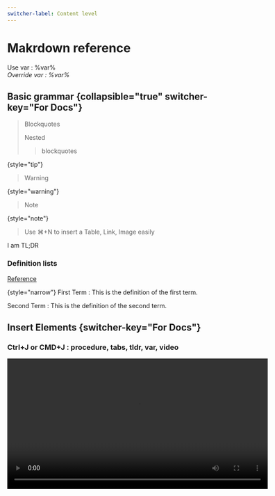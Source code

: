 ```yaml
---
switcher-label: Content level
---
```

# Makrdown reference
<show-structure for="chapter,procedure" depth="3"/>

Use var : %var%
<var name="var" value="The new value"/>  
Override var : %var%

## Basic grammar {collapsible="true" switcher-key="For Docs"}
> Blockquotes
>
> Nested
>> blockquotes
>
{style="tip"}

> Warning
>
{style="warning"}

> Note
>
{style="note"}

> Use ⌘+N to insert a Table, Link, Image easily
>

<tldr>
    <p>I am TL;DR</p>
</tldr>

### Definition lists
[Reference](https://www.jetbrains.com/help/writerside/definition-lists.html)

{style="narrow"}
First Term
: This is the definition of the first term.

Second Term
: This is the definition of the second term.

## Insert Elements {switcher-key="For Docs"}
### Ctrl+J or CMD+J : procedure, tabs, tldr, var, video

<video src="https://youtu.be/ja0FQJyviKI?si=YgV4vGGmo6dUsRWy" width="600" height="300" mini-player="true" preview-src="pfp_doodle.png"/>

### Ctrl+N or CMD+N : link, table, image

![Create new topic options](new_topic_options.png){ width=290 }{border-effect=line}


### Convert selection to XML
If you need to extend an element with more functions, you can convert selected content from Markdown to semantic markup.
For example, if you want to merge cells in a table, it's much easier to convert it to XML than do this in Markdown.
Position the caret anywhere in the table and press <shortcut key="$ConvSelXML"/>:

<img src="convert_table_to_xml.png" alt="Convert table to XML" width="706" border-effect="line"/>

### Inject XML
For example, this is how you inject a procedure:

<procedure title="Inject a procedure" id="inject-a-procedure">
    <step>
        <p>Start typing and select a procedure type from the completion suggestions:</p>
        <img src="completion_procedure.png" alt="completion suggestions for procedure" border-effect="rounded"/>
    </step>
    <step>
        <p>Press <shortcut>Tab</shortcut> or <shortcut>Enter</shortcut> to insert the markup.</p>
    </step>
</procedure>

## Add interactive elements {switcher-key="For Docs"}

### Tabs
To add switchable content, you can make use of tabs (inject them by starting to type `tab` on a new line):

<tabs group="multi">
    <tab title="Markdown" group-key="slave1">
        <code-block lang="plain text">![Alt Text](new_topic_options.png){ width=450 }</code-block>
    </tab>
    <tab title="Semantic markup" group-key="slave2">
        <code-block lang="xml">
            <![CDATA[<img src="new_topic_options.png" alt="Alt text" width="450px"/>]]></code-block>
    </tab>
</tabs>
<tabs group="multi">
    <tab title="Markdown2" group-key="slave1">
        <code-block lang="plain text">![Alt Text](new_topic_options.png){ width=450 }</code-block>
    </tab>
    <tab title="Semantic markup2" group-key="slave2">
        <code-block lang="xml">
            <![CDATA[<img src="new_topic_options.png" alt="Alt text" width="450px"/>]]></code-block>
    </tab>
</tabs>

### Collapsible blocks
Apart from injecting entire XML elements, you can use attributes to configure the behavior of certain elements.
For example, you can collapse a chapter that contains non-essential information:

#### Supplementary info {collapsible="true" default-state="collapsed"}
Content under such header will be collapsed by default, but you can modify the behavior by adding the following attribute:
`default-state="expanded"`

## Code Snippet {switcher-key="For Docs"}
### By library
<include from="Code-snippets.topic" element-id="goch"></include>

### By \<snippets\>
```go
```
{src="go/bufch.go" include-lines="5-14" collapsed-title="buffered channel" collapsible="true"}

## Tooltip {switcher-key="For Docs"}
This is my <tooltip term="mytooltip">custom tooltip</tooltip>


## Mermaid {switcher-key="For Docs"}

```mermaid
graph LR
A[Do you write docs?]
A -- Yes --> B[Use Writerside]
A -- No --> C[Tell us why]
```

## Math(Tex) {switcher-key="For Docs"}
```tex
\begin{equation}
x = \frac{-b \pm \sqrt{b^2 - 4ac}}{2a}
\end{equation}
```

## Switchable Test {switcher-key="For Test"}

<seealso>
    <category ref="wrs">
        <a href="https://plugins.jetbrains.com/plugin/20158-writerside/docs/markup-reference.html">Markup reference</a>
        <a href="https://plugins.jetbrains.com/plugin/20158-writerside/docs/manage-table-of-contents.html">Reorder topics in the TOC</a>
        <a href="https://plugins.jetbrains.com/plugin/20158-writerside/docs/local-build.html">Build and publish</a>
        <a href="https://plugins.jetbrains.com/plugin/20158-writerside/docs/configure-search.html">Configure Search</a>
    </category>
    <category ref="2">
        <a href="XML-reference.topic"></a>
    </category>
    <category ref="1">
        <a href="Nested-topic.topic"/>
    </category>
</seealso>
